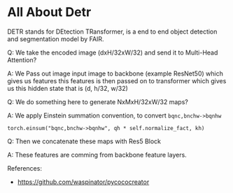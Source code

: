 # All About Detr

DETR stands for DEtection TRansformer, is a end to end object detection and segmentation model by FAIR.

Q: We take the encoded image (dxH/32xW/32) and send it to Multi-Head Attention?

A: We Pass out image input image to backbone (example ResNet50) which gives us features this features is then passed on to transformer which gives us this hidden state that is (d, h/32, w/32)

Q: We do something here to generate NxMxH/32xW/32 maps?

A: We apply Einstein summation convention, to convert `bqnc,bnchw->bqnhw`
    
    torch.einsum("bqnc,bnchw->bqnhw", qh * self.normalize_fact, kh)

Q: Then we concatenate these maps with Res5 Block

A: These features are comming from backbone feature layers.


References: 

* https://github.com/waspinator/pycococreator